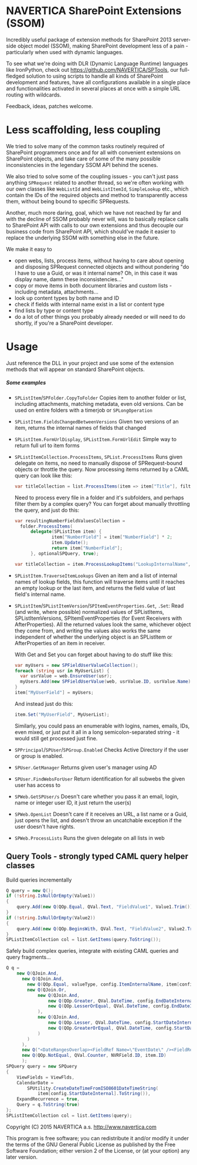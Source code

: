 NAVERTICA SharePoint Extensions (SSOM)
======================================

Incredibly useful package of extension methods for SharePoint 2013 server-side object model (SSOM), making SharePoint development less of a pain - particularly when used with dynamic languages. 

To see what we're doing with DLR (Dynamic Language Runtime) languages like IronPython, check out https://github.com/NAVERTICA/SPTools, our full-fledged solution to using 
scripts to handle all kinds of SharePoint development and features, have all configurations available in a single place and functionalities activated in several places at 
once with a simple URL routing with wildcards.

Feedback, ideas, patches welcome. 


Less scaffolding, less coupling
===============================
We tried to solve many of the common tasks routinely required of SharePoint programmers once and for all with convenient extensions 
on SharePoint objects, and take care of some of the many possible inconsistencies in the legendary SSOM API behind the scenes.

We also tried to solve some of the coupling issues - you can't just pass anything ```SPRequest``` related to another
thread, so we're often working with our own classes like ```WebListId``` and ```WebListItemId```, ```SimpleLookup``` etc., which contain the IDs of the required objects
and method to transparently access them, without being bound to specific SPRequests.

Another, much more daring, goal, which we have not reached by far and with the decline of SSOM probably never will, was to basically replace calls to SharePoint 
API with calls to our own extensions and thus decouple our business code from SharePoint API, which should've made it easier to replace the underlying SSOM with
something else in the future.

We make it easy to 
- open webs, lists, process items, without having to care about opening and disposing SPRequest connected objects and without pondering 
  "do I have to use a Guid, or was it internal name? Oh, in this case it was display name, damn these inconsistencies..."
- copy or move items in both document libraries and custom lists - including metadata, attachments...
- look up content types by both name and ID
- check if fields with internal name exist in a list or content type
- find lists by type or content type
- do a lot of other things you probably already needed or will need to do shortly, if you're a SharePoint developer.


Usage
=====
Just reference the DLL in your project and use some of the extension methods that will appear on standard SharePoint objects.

##### Some examples
- ```SPListItem```/```SPFolder.CopyToFolder```
  Copies item to another folder or list, including attachments, matching metadata, even old versions. Can be used on entire folders with a timerjob or ```SPLongOperation```
- ```SPListItem.FieldsChangedBetweenVersions```
  Given two versions of an item, returns the internal names of fields that changed
- ```SPListItem.FormUrlDisplay```, ```SPListItem.FormUrlEdit```
  Simple way to return full url to item forms
- ```SPListItemCollection.ProcessItems```, ```SPList.ProcessItems```
  Runs given delegate on items, no need to manually dispose of SPRequest-bound objects or throttle the query.
  Now processing items returned by a CAML query can look like this:
  ```csharp
  var titleCollection = list.ProcessItems(item => item["Title"], filterSPQuery);
  ```

  Need to process every file in a folder and it's subfolders, and perhaps filter them by a complex query? You can forget about manually throttling the query, and just do this:
  ```csharp
  var resultingNumberFieldValuesCollection = 
	folder.ProcessItems(
		delegate(SPListItem item) { 
				item["NumberField"] = item["NumberField"] * 2; 
				item.Update(); 
				return item["NumberField"]; 
		}, optionalSPQuery, true);
  ```

  ```csharp
  var titleCollection = item.ProcessLookupItems("LookupInternalName", itemInLookup => itemInLookup["Title"]);
  ```
- ```SPListItem.TraverseItemLookups```
  Given an item and a list of internal names of lookup fields, this function will traverse items until it reaches
  an empty lookup or the last item, and returns the field value of last field's internal name.
- ```SPListItem```/```SPListItemVersion```/```SPItemEventProperties.Get```, ```.Set```:
  Read (and write, where possible) normalized values of SPListItems, SPListItemVersions,
  SPItemEventProperties (for Event Receivers with AfterProperties). All the returned values look the same,
  whichever object they come from, and writing the values also works the same independent of whether the
  underlying object is an SPListItem or AfterProperties of an item in receiver.

  With Get and Set you can forget about having to do stuff like this:
  ```csharp
  var myUsers = new SPFieldUserValueCollection();
  foreach (string usr in MyUserList) {
	var usrValue = web.EnsureUser(usr);
	myUsers.Add(new SPFieldUserValue(web, usrValue.ID, usrValue.Name));
  }
  item["MyUserField"] = myUsers;
  ```
  And instead just do this:
  ```csharp
  item.Set("MyUserField", MyUserList);
  ```
  Similarly, you could pass an enumerable with logins, names, emails, IDs, even mixed, or just put it all in a long semicolon-separated
  string - it would still get processed just fine.
- ```SPPrincipal```/```SPUser```/```SPGroup.Enabled```
  Checks Active Directory if the user or group is enabled.
- ```SPUser.GetManager```
  Returns given user's manager using AD
- ```SPUser.FindWebsForUser```
  Return identification for all subwebs the given user has access to
- ```SPWeb.GetSPUser/s```
  Doesn't care whether you pass it an email, login, name or integer user ID, it just return the user(s)
- ```SPWeb.OpenList```
  Doesn't care if it receives an URL, a list name or a Guid, just opens the list, and doesn't throw an uncatchable exception if the user 
  doesn't have rights.
- ```SPWeb.ProcessLists```
  Runs the given delegate on all lists in web


Query Tools - strongly typed CAML query helper classes
------------------------------------------------------
Build queries incrementally
```csharp
Q query = new Q();
if (!string.IsNullOrEmpty(Value1))
{
	query.Add(new Q(QOp.Equal, QVal.Text, "FieldValue1", Value1.Trim()));
}
if (!string.IsNullOrEmpty(Value2))
{
	query.Add(new Q(QOp.BeginsWith, QVal.Text, "FieldValue2", Value2.Trim()));
}
SPListItemCollection col = list.GetItems(query.ToString());
```

Safely build complex queries, integrate with existing CAML queries and query fragments...
```csharp
Q q = 
	new Q(QJoin.And,
	  new Q(QJoin.And,
		new Q(QOp.Equal, valueType, config.ItemInternalName, item[config.ItemInternalName]),
		new Q(QJoin.Or,
			new Q(QJoin.And,	
				new Q(QOp.Greater, QVal.DateTime, config.EndDateInternalName, item[config.EndDateInternalName]),
				new Q(QOp.LesserOrEqual, QVal.DateTime, config.EndDateInternalName, item[config.EndDateInternalName]])
			),
			new Q(QJoin.And,	
				new Q(QOp.Lesser, QVal.DateTime, config.StartDateInternal, item[config.StartDateInternal]]),
				new Q(QOp.GreaterOrEqual, QVal.DateTime, config.StartDateInternal, item[config.StartDateInternal]])
			)
		)
	  ),
	  new Q("<DateRangesOverlap><FieldRef Name=\"EventDate\" /><FieldRef Name=\"EndDate\" /><FieldRef Name=\"RecurrenceID\" /><Value Type=\"DateTime\"><Today /></Value></DateRangesOverlap>"),
	  new Q(QOp.NotEqual, QVal.Counter, NVRField.ID, item.ID)
	  );
SPQuery query = new SPQuery
{
	ViewFields = ViewFlds,
	CalendarDate =
		SPUtility.CreateDateTimeFromISO8601DateTimeString(
			item[config.StartDateInternal].ToString()),
	ExpandRecurrence = true,
	Query = q.ToString(true)
};
SPListItemCollection col = list.GetItems(query);
```

Copyright (C) 2015 NAVERTICA a.s. http://www.navertica.com 

This program is free software; you can redistribute it and/or modify
it under the terms of the GNU General Public License as published by
the Free Software Foundation; either version 2 of the License, or
(at your option) any later version.
